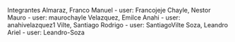 Integrantes
Almaraz, Franco Manuel - user: Francojeje
Chayle,  Nestor Mauro - user: maurochayle
Velazquez, Emilce Anahi - user: anahivelazquez1
Vilte, Santiago Rodrigo - user: SantiagoVilte
Soza, Leandro Ariel - user: Leandro-Soza